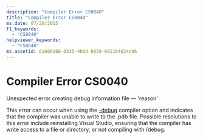 ```yaml
---
description: "Compiler Error CS0040"
title: "Compiler Error CS0040"
ms.date: 07/20/2015
f1_keywords: 
  - "CS0040"
helpviewer_keywords: 
  - "CS0040"
ms.assetid: 6a600166-0335-4b6d-b050-6821b4624c96
---
```

# Compiler Error CS0040
Unexpected error creating debug information file — 'reason'  
  
 This error can occur when using the [-debug](../language-reference/compiler-options/debug-compiler-option.md) compiler option and indicates that the compiler was unable to write to the .pdb file. Possible resolutions to this error include reinstalling Visual Studio, ensuring that the compiler has write access to a file or directory, or not compiling with /debug.
